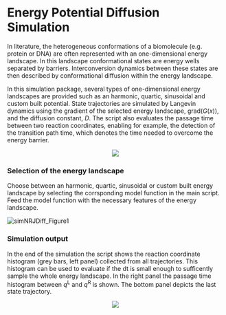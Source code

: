 # Energy Potential Diffusion Simulation

In literature, the heterogeneous conformations of a biomolecule (e.g. protein or DNA) are often represented with an one-dimensional energy landscape. In this landscape conformational states are energy wells separated by barriers. Interconversion dynamics between these states are then described by conformational diffusion within the energy landscape. 

In this simulation package, several types of one-dimensional energy landscapes are provided such as an harmonic, quartic, sinusoidal and custom built potential. State trajectories are simulated by Langevin dynamics using the gradient of the selected energy landscape, grad(*G*(*x*)), and the diffusion constant, *D*. The script also evaluates the passage time between two reaction coordinates, enabling for example, the detection of the transition path time, which denotes the time needed to overcome the energy barrier.

<p align="center">
  <img src="https://user-images.githubusercontent.com/58071484/137738308-d6881a79-d1a1-4096-99b3-b96e57e12e9e.JPG">
</p>

### Selection of the energy landscape

Choose between an harmonic, quartic, sinusoidal or custom built energy landscape by selecting the corrsponding model function in the main script. Feed the model function with the necessary features of the energy landscape.

![simNRJDiff_Figure1](https://user-images.githubusercontent.com/58071484/137720336-c499caca-533c-4e00-8c06-2379855c89da.png)

### Simulation output
In the end of the simulation the script shows the reaction coordinate histogram (grey bars, left panel) collected from all trajectories. This histogram can be used to evaluate if the dt is small enough to sufficently sample the whole energy landscape. In the right panel the passage time histogram between *q*<sup>L</sup> and *q*<sup>R</sup> is shown. The bottom panel depicts the last state trajectory.

<p align="center">
  <img src="https://user-images.githubusercontent.com/58071484/137707404-58e4e83a-afaf-4015-bbdd-ccb9bb040450.png">
</p> 
